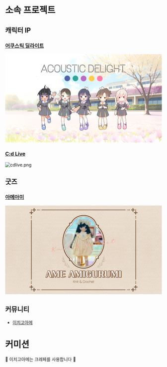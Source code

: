 # 소속 프로젝트

## 캐릭터 IP

### [어쿠스틱 딜라이트](https://slashpage.com/ygdr)
![acodeli.png](./assets/acodeli.png)

### [C:d Live](https://slashpage.com/c-dlive)
![cdlive.png](./assets/cdlive.png)

## 굿즈

### [아메아미](https://slashpage.com/ameami)
![ameami.png](./assets/ameami.png)

## 커뮤니티
* [이치고아메](https://slashpage.com/ichigoame)

# 커미션
🍓 이치고아메는 크레페를 사용합니다 🍰